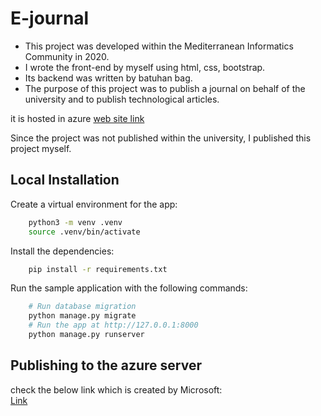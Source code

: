 # E-journal

- This project was developed within the Mediterranean Informatics Community in 2020.
- I wrote the front-end by myself using html, css, bootstrap.
- Its backend was written by batuhan bag.
- The purpose of this project was to publish a journal on behalf of the university and to publish technological articles.

it is hosted in azure [web site link](https://ejournal.fatihozdil.xyz/)

Since the project was not published within the university, I published this project myself.

## Local Installation

Create a virtual environment for the app:

```bash
    python3 -m venv .venv
    source .venv/bin/activate
```

Install the dependencies:

```bash
    pip install -r requirements.txt
```

Run the sample application with the following commands:

```bash
    # Run database migration
    python manage.py migrate
    # Run the app at http://127.0.0.1:8000
    python manage.py runserver
```

## Publishing to the azure server

check the below link which is created by Microsoft:  
[Link](https://learn.microsoft.com/en-us/azure/app-service/tutorial-python-postgresql-app?tabs=django%2Cmac-linux)
